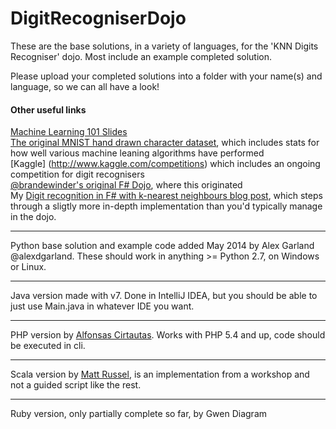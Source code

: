 DigitRecogniserDojo
===================

These are the base solutions, in a variety of languages, for the 'KNN Digits Recogniser' dojo.  Most include an example completed solution.

Please upload your completed solutions into a folder with your name(s) and language, so we can all have a look!

#### Other useful links

[Machine Learning 101 Slides](http://prezi.com/l_ruueyhli9e/machine-learning-101/?utm_campaign=share&utm_medium=copy)  
[The original MNIST hand drawn character dataset](http://yann.lecun.com/exdb/mnist/), which includes stats for how well various machine leaning algorithms have performed  
[Kaggle] (http://www.kaggle.com/competitions) which includes an ongoing competition for digit recognisers  
[@brandewinder's original F# Dojo](https://github.com/c4fsharp/Dojo-Digits-Recognizer), where this originated  
My [Digit recognition in F# with k-nearest neighbours blog post](http://relentlessdevelopment.wordpress.com/2014/05/29/digit-recognition-in-f-with-k-nearest-neighbours/), which steps through a sligtly more in-depth implementation than you'd typically manage in the dojo.

*******************************************************************************

Python base solution and example code added May 2014 by Alex Garland @alexdgarland.
These should work in anything >= Python 2.7, on Windows or Linux.

*******************************************************************************

Java version made with v7.  Done in IntelliJ IDEA, but you should be able to just use Main.java in whatever IDE you want.

*******************************************************************************

PHP version by [Alfonsas Cirtautas](https://github.com/acirtautas). Works with PHP 5.4 and up, code should be executed in cli.

*******************************************************************************

Scala version by [Matt Russel](https://github.com/mdr), is an implementation from a workshop and not a guided script like the rest.

*******************************************************************************

Ruby version, only partially complete so far, by Gwen Diagram
